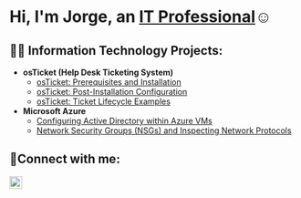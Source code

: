 <h1>Hi, I'm Jorge, an <a href="https://www.linkedin.com/in/jorge-ramirez-1b7385270/" target="_blank">IT Professional</a>☺</h1>

<h2>👨‍💻 Information Technology Projects:</h2>

- <b>osTicket (Help Desk Ticketing System)</b>
  - [osTicket: Prerequisites and Installation](https://github.com/JorgeRamirezz/osticket-prereqs)
  - [osTicket: Post-Installation Configuration](https://github.com/JorgeRamirezz/post-install-config)
  - [osTicket: Ticket Lifecycle Examples](https://github.com/JorgeRamirezz/ticket-lifecycle)
- <b>Microsoft Azure</b>
  - [Configuring Active Directory within Azure VMs](https://github.com/JorgeRamirezz/configure-ad)
  - [Network Security Groups (NSGs) and Inspecting Network Protocols](https://github.com/JorgeRamirezz/azure-network-protocols)

<h2>🤳Connect with me:</h2>

[<img align="left" alt="Josh | LinkedIn" width="22px" src="https://cdn.jsdelivr.net/npm/simple-icons@v3/icons/linkedin.svg" />][linkedin]


[linkedin]: https://www.linkedin.com/in/jorge-ramirez-1b7385270/
